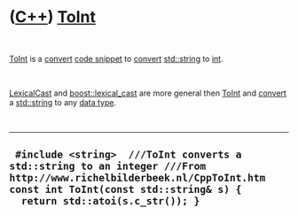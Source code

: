 
 

 

 

 

 

([C++](Cpp.md)) [ToInt](CppToInt.md)
======================================

 

[ToInt](CppToInt.md) is a [convert](CppConvert.md) [code
snippet](CppCodeSnippets.md) to [convert](CppConvert.md)
[std::string](CppStdString.md) to [int](CppInt.md).

 

[LexicalCast](CppLexicalCast.md) and
[boost::lexical\_cast](CppBoostLexical_cast.md) are more general then
[ToInt](CppToInt.md) and [convert](CppConvert.md) a
[std::string](CppStdString.md) to any [data type](CppDataType.md).

 

  --------------------------------------------------------------------------------------------------------------------------------------------------------------------------------------------------
  ` #include <string>  ///ToInt converts a std::string to an integer ///From http://www.richelbilderbeek.nl/CppToInt.htm const int ToInt(const std::string& s) {   return std::atoi(s.c_str()); }`
  --------------------------------------------------------------------------------------------------------------------------------------------------------------------------------------------------

 

 

 

 

 

 

